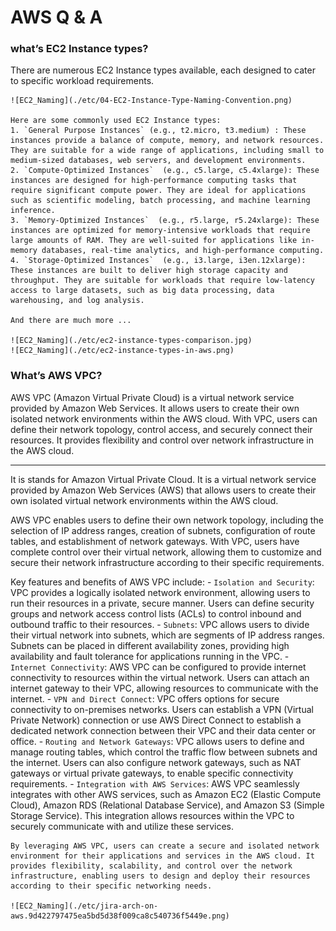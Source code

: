 # AWS Q & A


### what’s EC2 Instance types?
  
  There are numerous EC2 Instance types available, each designed to cater to specific workload requirements.

    ![EC2_Naming](./etc/04-EC2-Instance-Type-Naming-Convention.png)
  
    Here are some commonly used EC2 Instance types: 
    1. `General Purpose Instances` (e.g., t2.micro, t3.medium) : These instances provide a balance of compute, memory, and network resources. They are suitable for a wide range of applications, including small to medium-sized databases, web servers, and development environments.
    2. `Compute-Optimized Instances`  (e.g., c5.large, c5.4xlarge): These instances are designed for high-performance computing tasks that require significant compute power. They are ideal for applications such as scientific modeling, batch processing, and machine learning inference.
    3. `Memory-Optimized Instances`  (e.g., r5.large, r5.24xlarge): These instances are optimized for memory-intensive workloads that require large amounts of RAM. They are well-suited for applications like in-memory databases, real-time analytics, and high-performance computing.
    4. `Storage-Optimized Instances`  (e.g., i3.large, i3en.12xlarge): These instances are built to deliver high storage capacity and throughput. They are suitable for workloads that require low-latency access to large datasets, such as big data processing, data warehousing, and log analysis.
    
    And there are much more ...

    ![EC2_Naming](./etc/ec2-instance-types-comparison.jpg)
    ![EC2_Naming](./etc/ec2-instance-types-in-aws.png)

### What’s AWS VPC?
  
  AWS VPC (Amazon Virtual Private Cloud) is a virtual network service provided by Amazon Web Services. It allows users to create their own isolated network environments within the AWS cloud. With VPC, users can define their network topology, control access, and securely connect their resources. It provides flexibility and control over network infrastructure in the AWS cloud.

  ---

  It is stands for Amazon Virtual Private Cloud. It is a virtual network service provided by Amazon Web Services (AWS) that allows users to create their own isolated virtual network environments within the AWS cloud.

  AWS VPC enables users to define their own network topology, including the selection of IP address ranges, creation of subnets, configuration of route tables, and establishment of network gateways. With VPC, users have complete control over their virtual network, allowing them to customize and secure their network infrastructure according to their specific requirements.

  Key features and benefits of AWS VPC include:
    - `Isolation and Security`: VPC provides a logically isolated network environment, allowing users to run their resources in a private, secure manner. Users can define security groups and network access control lists (ACLs) to control inbound and outbound traffic to their resources.
    - `Subnets`: VPC allows users to divide their virtual network into subnets, which are segments of IP address ranges. Subnets can be placed in different availability zones, providing high availability and fault tolerance for applications running in the VPC.
    - `Internet Connectivity`: AWS VPC can be configured to provide internet connectivity to resources within the virtual network. Users can attach an internet gateway to their VPC, allowing resources to communicate with the internet.
    - `VPN and Direct Connect`: VPC offers options for secure connectivity to on-premises networks. Users can establish a VPN (Virtual Private Network) connection or use AWS Direct Connect to establish a dedicated network connection between their VPC and their data center or office.
    - `Routing and Network Gateways`: VPC allows users to define and manage routing tables, which control the traffic flow between subnets and the internet. Users can also configure network gateways, such as NAT gateways or virtual private gateways, to enable specific connectivity requirements.
    - `Integration with AWS Services`: AWS VPC seamlessly integrates with other AWS services, such as Amazon EC2 (Elastic Compute Cloud), Amazon RDS (Relational Database Service), and Amazon S3 (Simple Storage Service). This integration allows resources within the VPC to securely communicate with and utilize these services.

    By leveraging AWS VPC, users can create a secure and isolated network environment for their applications and services in the AWS cloud. It provides flexibility, scalability, and control over the network infrastructure, enabling users to design and deploy their resources according to their specific networking needs.

    ![EC2_Naming](./etc/jira-arch-on-aws.9d422797475ea5bd5d38f009ca8c540736f5449e.png)